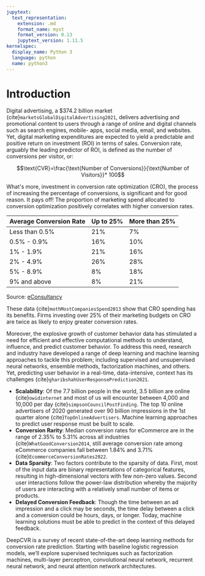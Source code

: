 ```yaml
---
jupytext:
  text_representation:
    extension: .md
    format_name: myst
    format_version: 0.13
    jupytext_version: 1.11.5
kernelspec:
  display_name: Python 3
  language: python
  name: python3
---
```

# Introduction
Digital advertising, a \$374.2 billion market {cite}`marketsGlobalDigitalAdvertising2021`, delivers advertising and promotional content to users through a range of online and digital channels such as search engines, mobile- apps, social media, email, and websites. Yet, digital marketing expenditures are expected to yield a predictable and positive return on investment (ROI) in terms of sales. Conversion rate, arguably the leading predictor of ROI, is defined as the number of conversions per visitor, or:

$$\text{CVR}=\frac{\text{Number of Conversions}}{\text{Number of Visitors}}* 100$$

What's more, investment in conversion rate optimization (CRO), the process of increasing the percentage of conversions, is significant and for good reason. It pays off! The proportion of marketing spend allocated to conversion optimization positively correlates with higher conversion rates.

|     Average Conversion Rate    |     Up to 25%    |     More than 25%    |
|--------------------------------|------------------|----------------------|
|     Less than 0.5%             |     21%          |     7%               |
|     0.5% - 0.9%                |     16%          |     10%              |
|     1% - 1.9%                  |     21%          |     16%              |
|     2% - 4.9%                  |     26%          |     28%              |
|     5% - 8.9%                  |     8%           |     18%              |
|     9% and above               |     8%           |     21%              |
Source: [eConsultancy](https://econsultancy.com/most-companies-spend-less-than-5-of-marketing-budgets-on-conversion-optimization/)

These data {cite}`mothMostCompaniesSpend2013` show that CRO spending has its benefits. Firms investing over 25% of their marketing budgets on CRO are twice as likely to enjoy greater conversion rates.

Moreover, the explosive growth of customer behavior data has stimulated a need for efficient and effective computational methods to understand, influence, and predict customer behavior. To address this need, research and industry have developed a range of deep learning and machine learning approaches to tackle this problem; including supervised and unsupervised neural networks, ensemble methods, factorization machines, and others. Yet, predicting user behavior in a real-time, data-intensive, context has its challenges {cite}`gharibshahUserResponsePrediction2021`.

-	**Scalability**: Of the 7.7 billion people in the world, 3.5 billion are online {cite}`owidinternet` and most of us will encounter between 4,000 and 10,000 per day {cite}`simpsonCouncilPostFinding`. The top 10 online advertisers of 2020 generated over 90 billion impressions in the 1st quarter alone {cite}`TopOnlineAdvertisers`. Machine learning approaches to predict user response must be built to scale.
-	**Conversion Rarity**: Median conversion rates for eCommerce are in the range of 2.35% to 5.31% across all industries {cite}`WhatGoodConversion2014`, still average conversion rate among eCommerce companies fall between 1.84% and 3.71% {cite}`EcommerceConversionRates2022`.
-	**Data Sparsity**: Two factors contribute to the sparsity of data. First, most of the input data are binary representations of categorical features, resulting in high-dimensional vectors with few non-zero values. Second user interactions follow the power-law distribution whereby the majority of users are interacting with a relatively small number of items or products.
-	**Delayed Conversion Feedback**: Though the time between an ad impression and a click may be seconds, the time delay between a click and a conversion could be hours, days, or longer. Today, machine learning solutions must be able to predict in the context of this delayed feedback.

DeepCVR is a survey of recent state-of-the-art deep learning methods for conversion rate prediction. Starting with baseline logistic regression models, we’ll explore supervised techniques such as factorization machines, multi-layer perceptron, convolutional neural network, recurrent neural network, and neural attention network architectures.

